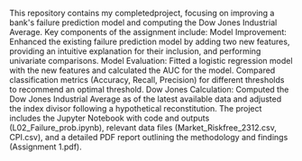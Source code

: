 This repository contains my completedproject, focusing on improving a bank's failure prediction model and computing the Dow Jones Industrial Average. 
Key components of the assignment include:
Model Improvement: Enhanced the existing failure prediction model by adding two new features, providing an intuitive explanation for their inclusion, and performing univariate comparisons.
Model Evaluation: Fitted a logistic regression model with the new features and calculated the AUC for the model. Compared classification metrics (Accuracy, Recall, Precision) for different thresholds to recommend an optimal threshold.
Dow Jones Calculation: Computed the Dow Jones Industrial Average as of the latest available data and adjusted the index divisor following a hypothetical reconstitution.
The project includes the Jupyter Notebook with code and outputs (L02_Failure_prob.ipynb), relevant data files (Market_Riskfree_2312.csv, CPI.csv), and a detailed PDF report outlining the methodology and findings (Assignment 1.pdf).
